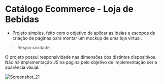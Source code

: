 # Catálogo Ecommerce - Loja de Bebidas

* Projeto simples, feito com o objetivo de aplicar as ideias e escopos de criação de páginas para montar um mockup de uma loja virtual.

> Responsividade

O projeto possui responsividade nas dimensões dos distintos dispositivos. 
Não há implementação JS na página pelo objetivo de implementação ser a aparência visual.

![Screenshot_21](https://user-images.githubusercontent.com/91736880/213577343-c5889a4b-aa02-4cb0-8f29-b785e78c3374.png)

